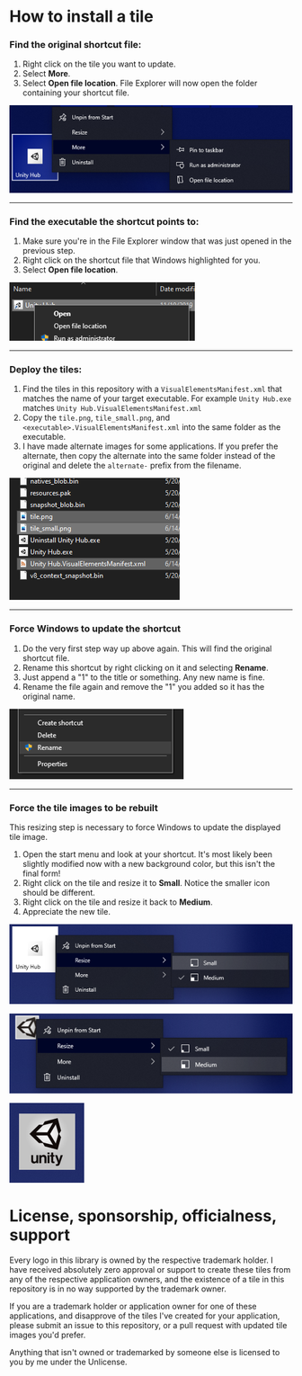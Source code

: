 # How to install a tile

### Find the original shortcut file:

1. Right click on the tile you want to update.
1. Select **More**.
1. Select **Open file location**. File Explorer will now open the folder containing your shortcut file.

![How to 1](howto/howto1.png)

---

### Find the executable the shortcut points to:

1. Make sure you're in the File Explorer window that was just opened in the previous step.
1. Right click on the shortcut file that Windows highlighted for you.
1. Select **Open file location**.

![How to 2](howto/howto2.png)

---

### Deploy the tiles:

1. Find the tiles in this repository with a `VisualElementsManifest.xml` that matches the name of your target executable. For example `Unity Hub.exe` matches `Unity Hub.VisualElementsManifest.xml`
1. Copy the `tile.png`, `tile_small.png`, and `<executable>.VisualElementsManifest.xml` into the same folder as the executable.
1. I have made alternate images for some applications. If you prefer the alternate, then copy the alternate into the same folder instead of the original and delete the `alternate-` prefix from the filename.

![How to 3](howto/howto3.png)

---

### Force Windows to update the shortcut

1. Do the very first step way up above again. This will find the original shortcut file.
1. Rename this shortcut by right clicking on it and selecting **Rename**.
1. Just append a "1" to the title or something. Any new name is fine.
1. Rename the file again and remove the "1" you added so it has the original name.

![How to 4](howto/howto4.png)

---

### Force the tile images to be rebuilt

This resizing step is necessary to force Windows to update the displayed tile image.

1. Open the start menu and look at your shortcut. It's most likely been slightly modified now with a new background color, but this isn't the final form!
1. Right click on the tile and resize it to **Small**. Notice the smaller icon should be different.
1. Right click on the tile and resize it back to **Medium**.
1. Appreciate the new tile.

![How to 5](howto/howto5.png)

![How to 6](howto/howto6.png)

![How to 7](howto/howto7.png)

# License, sponsorship, officialness, support

Every logo in this library is owned by the respective trademark holder. I have received absolutely zero approval or support to create these tiles from any of the respective application owners, and the existence of a tile in this repository is in no way supported by the trademark owner.

If you are a trademark holder or application owner for one of these applications, and disapprove of the tiles I've created for your application, please submit an issue to this repository, or a pull request with updated tile images you'd prefer.

Anything that isn't owned or trademarked by someone else is licensed to you by me under the Unlicense.